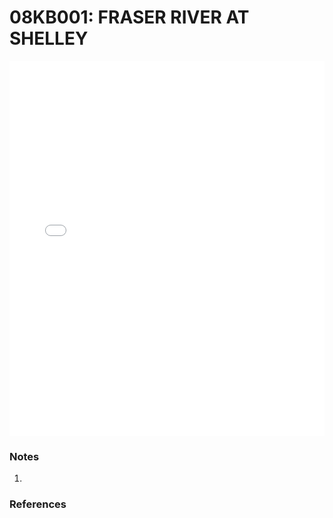 # 08KB001: FRASER RIVER AT SHELLEY

<iframe src="/_static/stations/08KB001_fdc.html" width="100%" height="600" frameborder="0"></iframe>

### Notes
1. 

### References

